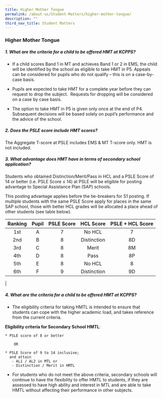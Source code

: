 ```yaml
---
title: Higher Mother Tongue
permalink: /about-us/Student-Matters/higher-mother-tongue/
description: ""
third_nav_title: Student Matters
---
```

### **Higher Mother Tongue**

##### **1. What are the criteria for a child to be offered HMT at KCPPS?**

*   If a child scores Band 1 in MT and achieves Band 1 or 2 in EMS, the child will be identified by the school as eligible to take HMT in P5. Appeals can be considered for pupils who do not qualify – this is on a case-by-case basis.  
    
*   Pupils are expected to take HMT for a complete year before they can request to drop the subject.  Requests for dropping will be considered on a case by case basis.
    
*   The option to take HMT in P5 is given only once at the end of P4. Subsequent decisions will be based solely on pupil’s performance and the advice of the school.

##### **2.** **Does the PSLE score include HMT scores?**
The Aggregate T-score at PSLE includes EMS & MT T-score only. HMT is not included.

##### **3. What advantage does HMT have in terms of secondary school application?**
Students who obtained Distinction/Merit/Pass in HCL and a PSLE Score of 14 or better (i.e. PSLE Score ≤ 14) at PSLE will be eligible for posting advantage to Special Assistance Plan (SAP) schools.

This posting advantage applies before the tie-breakers for S1 posting. If multiple students with the same PSLE Score apply for places in the same SAP school, those with better HCL grades will be allocated a place ahead of other students (see table below).

| Ranking | Pupil | PSLE Score | HCL Score | PSLE + HCL Score |
|:---:|:---:|:---:|:---:|:---:|
| 1st | A | 7 | No HCL | 7 |
| 2nd  |  B |  8 | Distinction  | 8D  |
|  3rd |  C |  8 | Merit  | 8M  |
|  4th |  D |  8 | Pass  | 8P  |
| 5th  |  E |  8 | No HCL  | 8  |
|  6th |  F |  9 | Distinction  | 9D  |
|

##### **4. What are the criteria for a child to be offered HMT at KCPPS?**
*   The eligibility criteria for taking HMTL is intended to ensure that students can cope with the higher academic load, and takes reference from the current criteria.

**Eligibility criteria for Secondary School HMTL**:

    * PSLE score of 8 or better
	  
		OR
		
	* PSLE Score of 9 to 14 inclusive;
	  and attain 
       - AL1 / AL2 in MTL or
	   - Distinction / Merit in HMTL
	
 *   For students who do not meet the above criteria, secondary schools will continue to have the flexibility to offer HMTL to students, if they are assessed to have high ability and interest in MTL and are able to take HMTL without affecting their performance in other subjects.